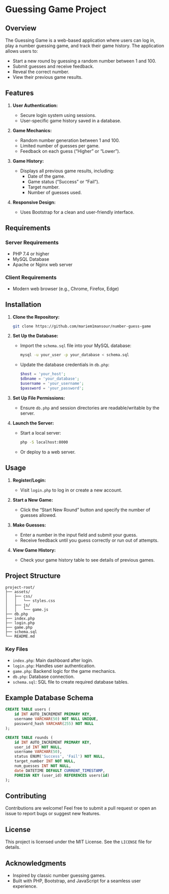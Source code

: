 # Guessing Game Project

## Overview
The Guessing Game is a web-based application where users can log in, play a number guessing game, and track their game history. The application allows users to:

- Start a new round by guessing a random number between 1 and 100.
- Submit guesses and receive feedback.
- Reveal the correct number.
- View their previous game results.

## Features
1. **User Authentication:**
   - Secure login system using sessions.
   - User-specific game history saved in a database.

2. **Game Mechanics:**
   - Random number generation between 1 and 100.
   - Limited number of guesses per game.
   - Feedback on each guess (“Higher” or “Lower”).

3. **Game History:**
   - Displays all previous game results, including:
     - Date of the game.
     - Game status (“Success” or “Fail”).
     - Target number.
     - Number of guesses used.

4. **Responsive Design:**
   - Uses Bootstrap for a clean and user-friendly interface.

## Requirements
### Server Requirements
- PHP 7.4 or higher
- MySQL Database
- Apache or Nginx web server

### Client Requirements
- Modern web browser (e.g., Chrome, Firefox, Edge)

## Installation
1. **Clone the Repository:**
   ```bash
   git clone https://github.com/mariem1mansour/number-guess-game
   ```
2. **Set Up the Database:**
   - Import the `schema.sql` file into your MySQL database:
     ```bash
     mysql -u your_user -p your_database < schema.sql
     ```
   - Update the database credentials in `db.php`:
     ```php
     $host = 'your_host';
     $dbname = 'your_database';
     $username = 'your_username';
     $password = 'your_password';
     ```

3. **Set Up File Permissions:**
   - Ensure `db.php` and session directories are readable/writable by the server.

4. **Launch the Server:**
   - Start a local server:
     ```bash
     php -S localhost:8000
     ```
   - Or deploy to a web server.

## Usage
1. **Register/Login:**
   - Visit `login.php` to log in or create a new account.

2. **Start a New Game:**
   - Click the “Start New Round” button and specify the number of guesses allowed.

3. **Make Guesses:**
   - Enter a number in the input field and submit your guess.
   - Receive feedback until you guess correctly or run out of attempts.

4. **View Game History:**
   - Check your game history table to see details of previous games.

## Project Structure
```
project-root/
├── assets/
│   ├── css/
│   │   └── styles.css
│   ├── js/
│   │   └── game.js
├── db.php
├── index.php
├── login.php
├── game.php
├── schema.sql
└── README.md
```

### Key Files
- `index.php`: Main dashboard after login.
- `login.php`: Handles user authentication.
- `game.php`: Backend logic for the game mechanics.
- `db.php`: Database connection.
- `schema.sql`: SQL file to create required database tables.

## Example Database Schema
```sql
CREATE TABLE users (
    id INT AUTO_INCREMENT PRIMARY KEY,
    username VARCHAR(50) NOT NULL UNIQUE,
    password_hash VARCHAR(255) NOT NULL
);

CREATE TABLE rounds (
    id INT AUTO_INCREMENT PRIMARY KEY,
    user_id INT NOT NULL,
    username VARCHAR(50),
    status ENUM('Success', 'Fail') NOT NULL,
    target_number INT NOT NULL,
    num_guesses INT NOT NULL,
    date DATETIME DEFAULT CURRENT_TIMESTAMP,
    FOREIGN KEY (user_id) REFERENCES users(id)
);
```

## Contributing
Contributions are welcome! Feel free to submit a pull request or open an issue to report bugs or suggest new features.

## License
This project is licensed under the MIT License. See the `LICENSE` file for details.

## Acknowledgments
- Inspired by classic number guessing games.
- Built with PHP, Bootstrap, and JavaScript for a seamless user experience.


